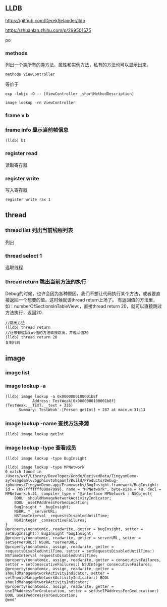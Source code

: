 ## LLDB



https://github.com/DerekSelander/lldb



https://zhuanlan.zhihu.com/p/299501575



po



### methods

列出一个类所有的类方法、属性和实例方法，私有的方法也可以显示出来。

```
methods ViewController
```

等价于

```
exp -lobjc -O -- [ViewController _shortMethodDescription]
```



```none
image lookup -rn ViewController
```





### frame v b 



### frame info 显示当前帧信息

```
(lldb) bt
```







### register read

读取寄存器



### register write

写入寄存器

```
register write rax 1
```



## thread

### thread list 列出当前线程列表

列出



### thread select 1

选取线程



### thread return 跳出当前方法的执行

Debug的时候，也许会因为各种原因，我们不想让代码执行某个方法，或者要直接返回一个想要的值。这时候就该thread return上场了。 有返回值的方法里，如：numberOfSectionsInTableView:，直接thread return 20，就可以直接跳过方法执行，返回20.

```text
//跳出方法
(lldb) thread return
//让带有返回int值的方法直接跳出，并返回值20
(lldb) thread return 20
复制代码
```



## image



### image list



### image lookup -a

```
(lldb) image lookup -a 0x0000000100001b8f
			Address: TestWeak[0x0000000100001b8f] (TestWeak.__TEXT.__text + 335)
      Summary: TestWeak`-[Person getInt] + 287 at main.m:31:13
```



### image lookup -name 查找方法来源

```
(lldb) image lookup getInt
```



### image lookup -type 查看成员

```
(lldb) image lookup -type BugInsight

(lldb) image lookup -type MPNetwork
0 match found in /Users/wxf/Library/Developer/Xcode/DerivedData/TingyunDemo-ayfesmgdmmlvvbgphixvtohqaonf/Build/Products/Debug-iphoneos/TingyunDemo.app/Frameworks/BugInsight.framework/BugInsight:
id = {0x7fffffff000a7899}, name = "MPNetwork", byte-size = 48, decl = MPNetwork.h:21, compiler_type = "@interface MPNetwork : NSObject{
    BOOL _shouldManageNetworkActivityIndicator;
    BOOL _useIPAddressForGeoLocation;
    BugInsight * _bugInsight;
    NSURL * _serverURL;
    NSTimeInterval _requestsDisabledUntilTime;
    NSUInteger _consecutiveFailures;
}
@property(nonatomic, readwrite, getter = bugInsight, setter = setBugInsight:) BugInsight *bugInsight;
@property(nonatomic, readwrite, getter = serverURL, setter = setServerURL:) NSURL *serverURL;
@property(nonatomic, assign, readwrite, getter = requestsDisabledUntilTime, setter = setRequestsDisabledUntilTime:) NSTimeInterval requestsDisabledUntilTime;
@property(nonatomic, assign, readwrite, getter = consecutiveFailures, setter = setConsecutiveFailures:) NSUInteger consecutiveFailures;
@property(nonatomic, assign, readwrite, getter = shouldManageNetworkActivityIndicator, setter = setShouldManageNetworkActivityIndicator:) BOOL shouldManageNetworkActivityIndicator;
@property(nonatomic, assign, readwrite, getter = useIPAddressForGeoLocation, setter = setUseIPAddressForGeoLocation:) BOOL useIPAddressForGeoLocation;
@end"
```





